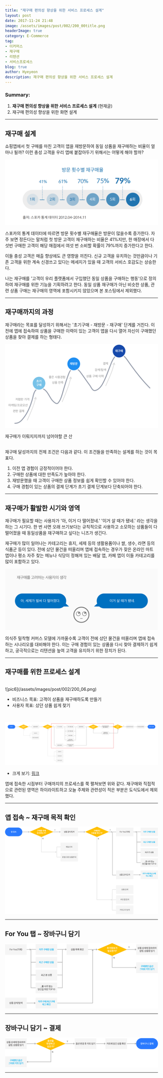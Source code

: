 ```yaml
---
title: "재구매 편의성 향상을 위한 서비스 프로세스 설계"
layout: post
date: 2017-11-24 21:48
image: /assets/images/post/002/200_00title.png
headerImage: true
category: E-Commerce
tag:
- 이커머스
- 재구매
- 리텐션
- 서비스프로세스
blog: true
author: Hyeyeon
description: 재구매 편의성 향상을 위한 서비스 프로세스 설계
---
```


### Summary:

1. **재구매 편의성 향상을 위한 서비스 프로세스 설계** (현재글)
2. 재구매 편의성 향상을 위한 화면 설계

---

## 재구매 설계

쇼핑앱에서 첫 구매를 마친 고객이 앱을 재방문하여 동일 상품을 재구매하는 비율이 얼마나 될까? 이런 충성 고객을 우리 앱에 붙잡아두기 위해서는 어떻게 해야 할까?

![pic](/assets/images/post/002/200_07.png)

스포카의 통계 데이터에 따르면 방문 횟수별 재구매율은 방문이 많을수록 증가한다. 자주 보면 정든다는 말처럼 첫 방문 고객이 재구매하는 비율은 41%지만, 한 매장에서 다섯번 구매한 고객이 해당 매점에서 여섯 번 소비할 확률이 79%까지 증가한다고 한다.

이들 충성 고객은 매출 향상에도 큰 영향을 끼친다. 신규 고객을 유치하는 것만큼이나 기존 고객을 위한 계속 신경쓰고 있다는 메세지가 있을 때 고객의 서비스 호감도는 상승한다.

나는 재구매를 '고객이 우리 플랫폼에서 구입했던 동일 상품을 구매하는 행동'으로 정의하여 재구매를 위한 기능을 기획하려고 한다. 동일 상품 재구매가 아닌 비슷한 상품, 관련 상품 구매는 재구매의 영역에 포함시키지 않았으며 본 포스팅에서 제외했다.

---

## 재구매까지의 과정

재구매라는 목표를 달성하기 위해서는 '초기구매 - 재방문 - 재구매' 단계를 거친다. 이전에 앱에 접속하여 상품을 구매한 이력이 있는 고객이 앱을 다시 열어 자신이 구매했던 상품을 찾아 결제를 하는 형태다.

![pic5](/assets/images/post/002/200_05.png)
<figcaption class="caption">재구매가 이뤄지지까지 넘어야할 큰 산</figcaption>
<br>

재구매 달성까지의 전제 조건은 다음과 같다. 이 조건들을 만족하는 설계를 하는 것이 목표다.

1. 이전 앱 경험이 긍정적이어야 한다.
2. 구매한 상품에 대한 만족도가 높아야 한다.
3. 재방문했을 때 고객이 구매한 상품 정보를 쉽게 확인할 수 있어야 한다.
4. 구매 경험이 있는 상품의 결제 단계가 초기 결제 단계보다 단축되어야 한다.

---

## 재구매가 활발한 시기와 영역

재구매가 필요할 때는 사용자가 '아, 이거 다 떨어졌네.' '이거 살 때가 됐네.' 라는 생각을 하는 그 시기다. 한 번 사면 오래 쓰기보다는 규칙적으로 사용하고 소모하는 상품들이 다 떨어졌을 때 동일상품을 재구매하고 싶다는 니즈가 생긴다.

재구매가 많이 일어나는 카테고리는 휴지, 세제 등의 생활용품이나 쌀, 생수, 라면 등의 식품군 등이 있다. 전에 샀던 물건을 떠올리며 앱에 접속하는 경우가 잦은 온라인 마트 앱이나 평소 자주 찾는 메뉴나 식당이 정해져 있는 배달 앱, 카페 앱이 이들 카테고리를 많이 포함하고 있다.

![pic8](/assets/images/post/002/200_08.png)

의식주 밀착형 커머스 모델에 가까울수록 고객이 전에 샀던 물건을 떠올리며 앱에 접속하는 시나리오를 대비해야 한다. 이는 구매 경험이 있는 상품을 다시 찾아 결제하기 쉽게 하고, 궁극적으로는 리텐션을 높여 고객을 유지하기 위한 장치가 된다.

---

## 재구매를 위한 프로세스 설계

<br>
![pic6](/assets/images/post/002/200_06.png)
<br>

* 비즈니스 목표: 고객이 상품을 재구매하도록 만들기
* 사용자 목표: 샀던 상품 쉽게 찾기

<br>

![pic4](/assets/images/post/002/200_04_01.png)

* 크게 보기: [링크](https://imyeonn.github.io/assets/images/post/002/200_04_01.png)

앱에 접속한 시점부터 구매까지의 프로세스를 쭉 펼쳐보면 위와 같다. 재구매와 직접적으로 관련된 영역은 하이라이트하고 오늘 주제와 관련성이 적은 부분은 도식도에서 제외했다.

---

## 앱 접속 ~ 재구매 목적 확인

![pic1](/assets/images/post/002/200_01.png)

---

## For You 탭 ~ 장바구니 담기

![pic2](/assets/images/post/002/200_02.png)

---

## 장바구니 담기 ~ 결제

![pic3](/assets/images/post/002/200_03.png)

---
